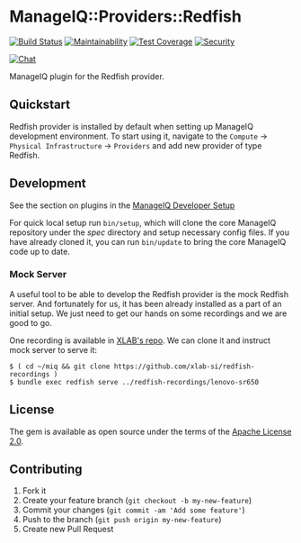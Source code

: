 # ManageIQ::Providers::Redfish

[![Build Status](https://travis-ci.com/ManageIQ/manageiq-providers-redfish.svg?branch=lasker)](https://travis-ci.com/ManageIQ/manageiq-providers-redfish)
[![Maintainability](https://api.codeclimate.com/v1/badges/80ba546f5ac1d1fd09fc/maintainability)](https://codeclimate.com/github/ManageIQ/manageiq-providers-redfish/maintainability)
[![Test Coverage](https://api.codeclimate.com/v1/badges/80ba546f5ac1d1fd09fc/test_coverage)](https://codeclimate.com/github/ManageIQ/manageiq-providers-redfish/test_coverage)
[![Security](https://hakiri.io/github/ManageIQ/manageiq-providers-redfish/lasker.svg)](https://hakiri.io/github/ManageIQ/manageiq-providers-redfish/lasker)

[![Chat](https://badges.gitter.im/Join%20Chat.svg)](https://gitter.im/ManageIQ/manageiq-providers-redfish?utm_source=badge&utm_medium=badge&utm_campaign=pr-badge&utm_content=badge)

ManageIQ plugin for the Redfish provider.

## Quickstart

Redfish provider is installed by default when setting up ManageIQ development
environment. To start using it, navigate to the `Compute` ->
`Physical Infrastructure` -> `Providers` and add new provider of type Redfish.

## Development

See the section on plugins in the [ManageIQ Developer Setup](http://manageiq.org/docs/guides/developer_setup/plugins)

For quick local setup run `bin/setup`, which will clone the core ManageIQ repository under the *spec* directory and setup necessary config files. If you have already cloned it, you can run `bin/update` to bring the core ManageIQ code up to date.

### Mock Server

A useful tool to be able to develop the Redfish provider is the mock
Redfish server. And fortunately for us, it has been already installed as a
part of an initial setup. We just need to get our hands on some recordings and
we are good to go.

One recording is available in [XLAB's repo][redfish-recordings]. We can clone
it and instruct mock server to serve it:

    $ ( cd ~/miq && git clone https://github.com/xlab-si/redfish-recordings )
    $ bundle exec redfish serve ../redfish-recordings/lenovo-sr650

   [redfish-recordings]: https://github.com/xlab-si/redfish-recordings
                         (XLAB's repo with Redfish recordings)

## License

The gem is available as open source under the terms of the [Apache License 2.0](http://www.apache.org/licenses/LICENSE-2.0).

## Contributing

1. Fork it
2. Create your feature branch (`git checkout -b my-new-feature`)
3. Commit your changes (`git commit -am 'Add some feature'`)
4. Push to the branch (`git push origin my-new-feature`)
5. Create new Pull Request
